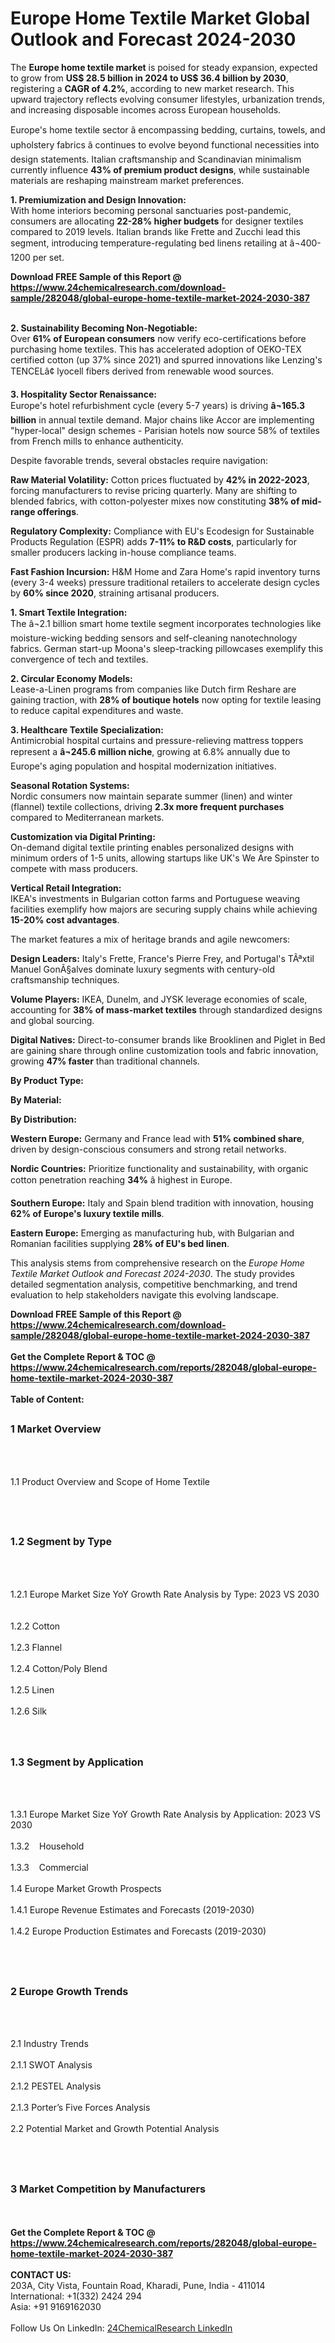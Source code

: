 <h1>Europe Home Textile Market Global Outlook and Forecast 2024-2030</h1><p>The <strong>Europe home textile market</strong> is poised for steady expansion, expected to grow from <strong>US$ 28.5 billion in 2024 to US$ 36.4 billion by 2030</strong>, registering a <strong>CAGR of 4.2%</strong>, according to new market research. This upward trajectory reflects evolving consumer lifestyles, urbanization trends, and increasing disposable incomes across European households.</p><p>Europe's home textile sector â encompassing bedding, curtains, towels, and upholstery fabrics â continues to evolve beyond functional necessities into design statements. Italian craftsmanship and Scandinavian minimalism currently influence <strong>43% of premium product designs</strong>, while sustainable materials are reshaping mainstream market preferences.</p><p><strong>1. Premiumization and Design Innovation:</strong><br>
With home interiors becoming personal sanctuaries post-pandemic, consumers are allocating <strong>22-28% higher budgets</strong> for designer textiles compared to 2019 levels. Italian brands like Frette and Zucchi lead this segment, introducing temperature-regulating bed linens retailing at â¬400-1200 per set.</p><div><b>Download FREE Sample of this Report @ 
            <a href="https://www.24chemicalresearch.com/download-sample/282048/global-europe-home-textile-market-2024-2030-387">
            https://www.24chemicalresearch.com/download-sample/282048/global-europe-home-textile-market-2024-2030-387</a></b></div><br><p><strong>2. Sustainability Becoming Non-Negotiable:</strong><br>
Over <strong>61% of European consumers</strong> now verify eco-certifications before purchasing home textiles. This has accelerated adoption of OEKO-TEX certified cotton (up 37% since 2021) and spurred innovations like Lenzing's TENCELâ¢ lyocell fibers derived from renewable wood sources.</p><p><strong>3. Hospitality Sector Renaissance:</strong><br>
Europe's hotel refurbishment cycle (every 5-7 years) is driving <strong>â¬165.3 billion</strong> in annual textile demand. Major chains like Accor are implementing "hyper-local" design schemes - Parisian hotels now source 58% of textiles from French mills to enhance authenticity.</p><p>Despite favorable trends, several obstacles require navigation:</p><p><strong>Raw Material Volatility:</strong> Cotton prices fluctuated by <strong>42% in 2022-2023</strong>, forcing manufacturers to revise pricing quarterly. Many are shifting to blended fabrics, with cotton-polyester mixes now constituting <strong>38% of mid-range offerings</strong>.</p><p><strong>Regulatory Complexity:</strong> Compliance with EU's Ecodesign for Sustainable Products Regulation (ESPR) adds <strong>7-11% to R&amp;D costs</strong>, particularly for smaller producers lacking in-house compliance teams.</p><p><strong>Fast Fashion Incursion:</strong> H&amp;M Home and Zara Home's rapid inventory turns (every 3-4 weeks) pressure traditional retailers to accelerate design cycles by <strong>60% since 2020</strong>, straining artisanal producers.</p><p><strong>1. Smart Textile Integration:</strong><br>
The â¬2.1 billion smart home textile segment incorporates technologies like moisture-wicking bedding sensors and self-cleaning nanotechnology fabrics. German start-up Moona's sleep-tracking pillowcases exemplify this convergence of tech and textiles.</p><p><strong>2. Circular Economy Models:</strong><br>
Lease-a-Linen programs from companies like Dutch firm Reshare are gaining traction, with <strong>28% of boutique hotels</strong> now opting for textile leasing to reduce capital expenditures and waste.</p><p><strong>3. Healthcare Textile Specialization:</strong><br>
Antimicrobial hospital curtains and pressure-relieving mattress toppers represent a <strong>â¬245.6 million niche</strong>, growing at 6.8% annually due to Europe's aging population and hospital modernization initiatives.</p><p><strong>Seasonal Rotation Systems:</strong><br>
	Nordic consumers now maintain separate summer (linen) and winter (flannel) textile collections, driving <strong>2.3x more frequent purchases</strong> compared to Mediterranean markets.</p><p><strong>Customization via Digital Printing:</strong><br>
	On-demand digital textile printing enables personalized designs with minimum orders of 1-5 units, allowing startups like UK's We Are Spinster to compete with mass producers.</p><p><strong>Vertical Retail Integration:</strong><br>
	IKEA's investments in Bulgarian cotton farms and Portuguese weaving facilities exemplify how majors are securing supply chains while achieving <strong>15-20% cost advantages</strong>.</p><p>The market features a mix of heritage brands and agile newcomers:</p><p><strong>Design Leaders:</strong> Italy's Frette, France's Pierre Frey, and Portugal's TÃªxtil Manuel GonÃ§alves dominate luxury segments with century-old craftsmanship techniques.</p><p><strong>Volume Players:</strong> IKEA, Dunelm, and JYSK leverage economies of scale, accounting for <strong>38% of mass-market textiles</strong> through standardized designs and global sourcing.</p><p><strong>Digital Natives:</strong> Direct-to-consumer brands like Brooklinen and Piglet in Bed are gaining share through online customization tools and fabric innovation, growing <strong>47% faster</strong> than traditional channels.</p><p><strong>By Product Type:</strong></p><p><strong>By Material:</strong></p><p><strong>By Distribution:</strong></p><p><strong>Western Europe:</strong> Germany and France lead with <strong>51% combined share</strong>, driven by design-conscious consumers and strong retail networks.</p><p><strong>Nordic Countries:</strong> Prioritize functionality and sustainability, with organic cotton penetration reaching <strong>34%</strong> â highest in Europe.</p><p><strong>Southern Europe:</strong> Italy and Spain blend tradition with innovation, housing <strong>62% of Europe's luxury textile mills</strong>.</p><p><strong>Eastern Europe:</strong> Emerging as manufacturing hub, with Bulgarian and Romanian facilities supplying <strong>28% of EU's bed linen</strong>.</p><p>This analysis stems from comprehensive research on the <em>Europe Home Textile Market Outlook and Forecast 2024-2030</em>. The study provides detailed segmentation analysis, competitive benchmarking, and trend evaluation to help stakeholders navigate this evolving landscape.</p><div><b>Download FREE Sample of this Report @ 
            <a href="https://www.24chemicalresearch.com/download-sample/282048/global-europe-home-textile-market-2024-2030-387">
            https://www.24chemicalresearch.com/download-sample/282048/global-europe-home-textile-market-2024-2030-387</a></b></div><br><div><b>Get the Complete Report & TOC @ 
            <a href="https://www.24chemicalresearch.com/reports/282048/global-europe-home-textile-market-2024-2030-387">
            https://www.24chemicalresearch.com/reports/282048/global-europe-home-textile-market-2024-2030-387</a></b></div><br>
            <b>Table of Content:</b><p><h2><span style="font-size:16px"><strong>1 Market Overview&nbsp;&nbsp; &nbsp;</strong></span></h2><br />
<br />
<p>1.1 Product Overview and Scope of Home Textile&nbsp;</p><br />
<br />
<h2><strong><span style="font-size:16px">1.2 Segment by Type&nbsp;&nbsp; &nbsp;</span></strong></h2><br />
<br />
<p>1.2.1 Europe Market Size YoY Growth Rate Analysis by Type: 2023 VS 2030&nbsp;&nbsp; &nbsp;<br /><br />
1.2.2 Cotton&nbsp;&nbsp; &nbsp;<br /><br />
1.2.3 Flannel<br /><br />
1.2.4 Cotton/Poly Blend<br /><br />
1.2.5 Linen<br /><br />
1.2.6 Silk<br /><br />
<br />
<h2><span style="font-size:16px"><strong>1.3 Segment by Application&nbsp;&nbsp;</strong></span></h2><br />
<br />
<p>1.3.1 Europe Market Size YoY Growth Rate Analysis by Application: 2023 VS 2030&nbsp;&nbsp; &nbsp;<br /><br />
1.3.2&nbsp;&nbsp; &nbsp;Household<br /><br />
1.3.3&nbsp;&nbsp; &nbsp;Commercial<br /><br />
1.4 Europe Market Growth Prospects&nbsp;&nbsp; &nbsp;<br /><br />
1.4.1 Europe Revenue Estimates and Forecasts (2019-2030)&nbsp;&nbsp; &nbsp;<br /><br />
1.4.2 Europe Production Estimates and Forecasts (2019-2030)&nbsp;&nbsp;</p><br />
<br />
<h2><span style="font-size:16px"><strong>2 Europe Growth Trends&nbsp;&nbsp; &nbsp;</strong></span></h2><br />
<br />
<p>2.1 Industry Trends&nbsp;&nbsp; &nbsp;<br /><br />
2.1.1 SWOT Analysis&nbsp;&nbsp; &nbsp;<br /><br />
2.1.2 PESTEL Analysis&nbsp;&nbsp; &nbsp;<br /><br />
2.1.3 Porter&rsquo;s Five Forces Analysis&nbsp;&nbsp; &nbsp;<br /><br />
2.2 Potential Market and Growth Potential Analysis&nbsp;&nbsp; &nbsp;</p><br />
<br />
<h2><span style="font-size:16px"><strong>3 Market Competition by Manufacturers&nbsp;&nbsp; </strong> </span></h2><br />
<br />
<p</p><div><b>Get the Complete Report & TOC @ 
            <a href="https://www.24chemicalresearch.com/reports/282048/global-europe-home-textile-market-2024-2030-387">
            https://www.24chemicalresearch.com/reports/282048/global-europe-home-textile-market-2024-2030-387</a></b></div><br><b>CONTACT US:</b><br>
            203A, City Vista, Fountain Road, Kharadi, Pune, India - 411014<br>
            International: +1(332) 2424 294<br>
            Asia: +91 9169162030 <br><br>
            Follow Us On LinkedIn: <a href="https://www.linkedin.com/company/24chemicalresearch/">24ChemicalResearch LinkedIn</a>